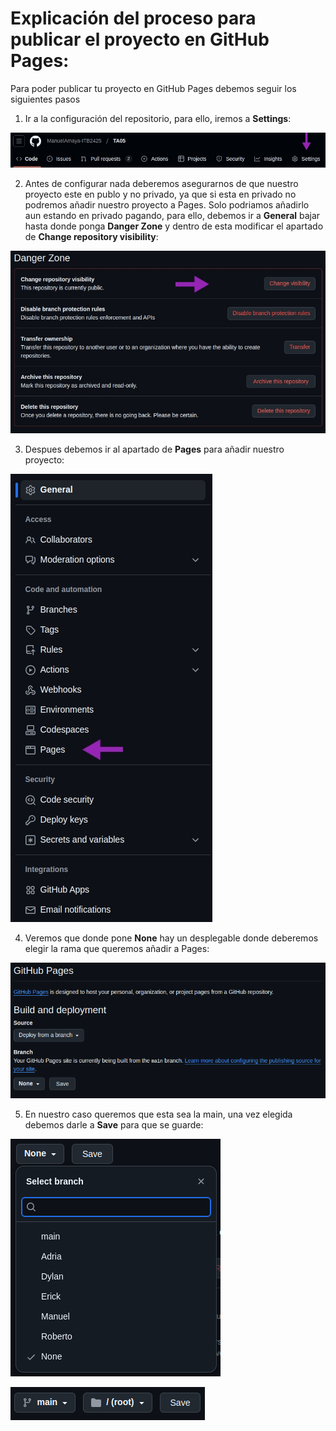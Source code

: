 # Explicación del proceso para publicar el proyecto en GitHub Pages:
Para poder publicar tu proyecto en GitHub Pages debemos seguir los siguientes pasos 
1. Ir a la configuración del repositorio, para ello, iremos a **Settings**:

![ImagenPages1](./Imagenes/pages1.jpg)

2. Antes de configurar nada deberemos asegurarnos de que nuestro proyecto este en publo y no privado, ya que si esta en privado no podremos añadir nuestro proyecto a Pages. Solo podriamos añadirlo aun estando en privado pagando, para ello, debemos ir a **General** bajar hasta donde ponga **Danger Zone** y dentro de esta modificar el apartado de **Change repository visibility**:

![ImagenPages2](./Imagenes/pages2.jpg)

3. Despues debemos ir al apartado de **Pages** para añadir nuestro proyecto:

![ImagenPages3](./Imagenes/pages3.jpg)

4. Veremos que donde pone **None** hay un desplegable donde deberemos elegir la rama que queremos añadir a Pages:

![ImagenPages4](./Imagenes/pages4.png)

5. En nuestro caso queremos que esta sea la main, una vez elegida debemos darle a **Save** para que se guarde:

![ImagenPages5](./Imagenes/pages5.png)

![ImagenPages6](./Imagenes/pages6.png)
